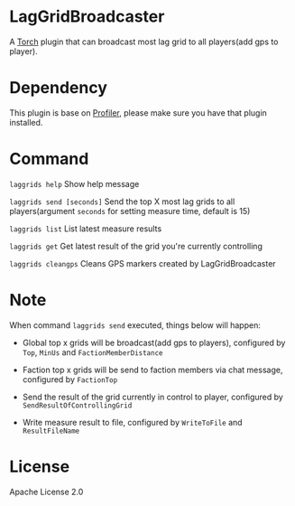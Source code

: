 ﻿# LagGridBroadcaster
A [Torch](https://torchapi.net/) plugin that can broadcast most lag grid to all players(add gps to player).

# Dependency
This plugin is base on [Profiler](https://torchapi.net/plugins/item/da82de0f-9d2f-4571-af1c-88c7921bc063), please make sure you have that plugin installed.

# Command
`laggrids help` Show help message

`laggrids send [seconds]` Send the top X most lag grids to all players(argument `seconds` for setting measure time, default is 15)

`laggrids list` List latest measure results

`laggrids get` Get latest result of the grid you're currently controlling

`laggrids cleangps` Cleans GPS markers created by LagGridBroadcaster

# Note
When command `laggrids send` executed, things below will happen:

* Global top x grids will be broadcast(add gps to players), configured by `Top`, `MinUs` and `FactionMemberDistance`

* Faction top x grids will be send to faction members via chat message, configured by `FactionTop`

* Send the result of the grid currently in control to player, configured by `SendResultOfControllingGrid`

* Write measure result to file, configured by `WriteToFile` and `ResultFileName`

# License
Apache License 2.0
